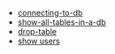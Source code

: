 - [connecting-to-db](task-001-connecting-to-db)
- [show-all-tables-in-a-db](task-002-show-all-tables-in-a-database)
- [drop-table](task-003-drop-table)
- [show users](task-004-show-users)
